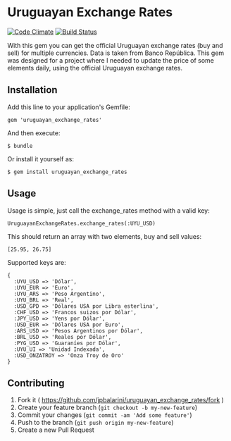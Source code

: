 # Uruguayan Exchange Rates

[![Code Climate](https://codeclimate.com/github/jpbalarini/uruguayan_exchange_rates/badges/gpa.svg)](https://codeclimate.com/github/jpbalarini/uruguayan_exchange_rates)
[![Build Status](https://travis-ci.org/jpbalarini/uruguayan_exchange_rates.svg?branch=master)](https://travis-ci.org/jpbalarini/uruguayan_exchange_rates)

With this gem you can get the official Uruguayan exchange rates (buy and sell) for multiple currencies. Data is taken from Banco República.
This gem was designed for a project where I needed to update the price of some elements daily, using the official Uruguayan exchange rates.

## Installation

Add this line to your application's Gemfile:

    gem 'uruguayan_exchange_rates'

And then execute:

    $ bundle

Or install it yourself as:

    $ gem install uruguayan_exchange_rates

## Usage

Usage is simple, just call the exchange_rates method with a valid key:
  
    UruguayanExchangeRates.exchange_rates(:UYU_USD)

This should return an array with two elements, buy and sell values:
  
    [25.95, 26.75]

Supported keys are:
  
    {
      :UYU_USD => 'Dólar',
      :UYU_EUR => 'Euro',
      :UYU_ARS => 'Peso Argentino',
      :UYU_BRL => 'Real',
      :USD_GPD => 'Dólares USA por Libra esterlina',
      :CHF_USD => 'Francos suizos por Dólar',
      :JPY_USD => 'Yens por Dólar',
      :USD_EUR => 'Dólares USA por Euro',
      :ARS_USD => 'Pesos Argentinos por Dólar',
      :BRL_USD => 'Reales por Dólar',
      :PYG_USD => 'Guaraníes por Dólar',
      :UYU_UI => 'Unidad Indexada',
      :USD_ONZATROY => 'Onza Troy de Oro'
    }

## Contributing

1. Fork it ( https://github.com/jpbalarini/uruguayan_exchange_rates/fork )
2. Create your feature branch (`git checkout -b my-new-feature`)
3. Commit your changes (`git commit -am 'Add some feature'`)
4. Push to the branch (`git push origin my-new-feature`)
5. Create a new Pull Request
